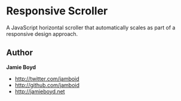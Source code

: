 # Responsive Scroller

A JavaScript horizontal scroller that automatically scales as part of a responsive design approach.

## Author

**Jamie Boyd**

+ http://twitter.com/jamboid
+ http://github.com/jamboid
+ http://jamieboyd.net
